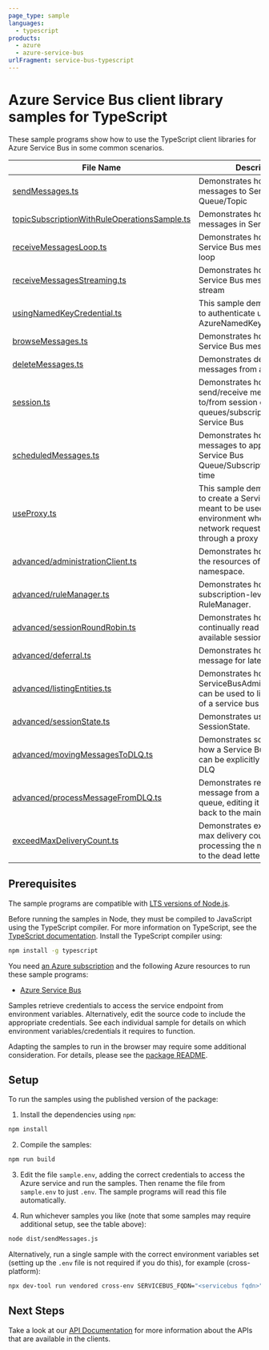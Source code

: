 ```yaml
---
page_type: sample
languages:
  - typescript
products:
  - azure
  - azure-service-bus
urlFragment: service-bus-typescript
---
```


# Azure Service Bus client library samples for TypeScript

These sample programs show how to use the TypeScript client libraries for Azure Service Bus in some common scenarios.

| **File Name**                                                                             | **Description**                                                                                                                                                |
| ----------------------------------------------------------------------------------------- | -------------------------------------------------------------------------------------------------------------------------------------------------------------- |
| [sendMessages.ts][sendmessages]                                                           | Demonstrates how to send messages to Service Bus Queue/Topic                                                                                                   |
| [topicSubscriptionWithRuleOperationsSample.ts][topicsubscriptionwithruleoperationssample] | Demonstrates how to filter messages in Service Bus                                                                                                             |
| [receiveMessagesLoop.ts][receivemessagesloop]                                             | Demonstrates how to receive Service Bus messages in a loop                                                                                                     |
| [receiveMessagesStreaming.ts][receivemessagesstreaming]                                   | Demonstrates how to receive Service Bus messages in a stream                                                                                                   |
| [usingNamedKeyCredential.ts][usingnamedkeycredential]                                     | This sample demonstrates how to authenticate using AzureNamedKeyCredential                                                                                     |
| [browseMessages.ts][browsemessages]                                                       | Demonstrates how to browse a Service Bus message                                                                                                               |
| [deleteMessages.ts][deletemessages]                                                       | Demonstrates deleting messages from a queue.                                                                                                                   |
| [session.ts][session]                                                                     | Demonstrates how to send/receive messages to/from session enabled queues/subscriptions in Service Bus                                                          |
| [scheduledMessages.ts][scheduledmessages]                                                 | Demonstrates how to schedule messages to appear on a Service Bus Queue/Subscription at a later time                                                            |
| [useProxy.ts][useproxy]                                                                   | This sample demonstrates how to create a ServiceBusClient meant to be used in an environment where outgoing network requests have to go through a proxy server |
| [advanced/administrationClient.ts][advanced_administrationclient]                         | Demonstrates how to manage the resources of a service bus namespace.                                                                                           |
| [advanced/ruleManager.ts][advanced_rulemanager]                                           | Demonstrates how to manage subscription-level rules using RuleManager.                                                                                         |
| [advanced/sessionRoundRobin.ts][advanced_sessionroundrobin]                               | Demonstrates how to continually read through all the available sessions                                                                                        |
| [advanced/deferral.ts][advanced_deferral]                                                 | Demonstrates how to defer a message for later processing.                                                                                                      |
| [advanced/listingEntities.ts][advanced_listingentities]                                   | Demonstrates how the ServiceBusAdministrationClient can be used to list the entities of a service bus namespace                                                |
| [advanced/sessionState.ts][advanced_sessionstate]                                         | Demonstrates usage of SessionState.                                                                                                                            |
| [advanced/movingMessagesToDLQ.ts][advanced_movingmessagestodlq]                           | Demonstrates scenarios as to how a Service Bus message can be explicitly moved to the DLQ                                                                      |
| [advanced/processMessageFromDLQ.ts][advanced_processmessagefromdlq]                       | Demonstrates retrieving a message from a dead letter queue, editing it and sending it back to the main queue                                                   |
| [exceedMaxDeliveryCount.ts][exceedmaxdeliverycount]                                       | Demonstrates exceeding the max delivery count, then processing the messages sent to the dead letter queue                                                      |

## Prerequisites

The sample programs are compatible with [LTS versions of Node.js](https://github.com/nodejs/release#release-schedule).

Before running the samples in Node, they must be compiled to JavaScript using the TypeScript compiler. For more information on TypeScript, see the [TypeScript documentation][typescript]. Install the TypeScript compiler using:

```bash
npm install -g typescript
```

You need [an Azure subscription][freesub] and the following Azure resources to run these sample programs:

- [Azure Service Bus][createinstance_azureservicebus]

Samples retrieve credentials to access the service endpoint from environment variables. Alternatively, edit the source code to include the appropriate credentials. See each individual sample for details on which environment variables/credentials it requires to function.

Adapting the samples to run in the browser may require some additional consideration. For details, please see the [package README][package].

## Setup

To run the samples using the published version of the package:

1. Install the dependencies using `npm`:

```bash
npm install
```

2. Compile the samples:

```bash
npm run build
```

3. Edit the file `sample.env`, adding the correct credentials to access the Azure service and run the samples. Then rename the file from `sample.env` to just `.env`. The sample programs will read this file automatically.

4. Run whichever samples you like (note that some samples may require additional setup, see the table above):

```bash
node dist/sendMessages.js
```

Alternatively, run a single sample with the correct environment variables set (setting up the `.env` file is not required if you do this), for example (cross-platform):

```bash
npx dev-tool run vendored cross-env SERVICEBUS_FQDN="<servicebus fqdn>" QUEUE_NAME="<queue name>" node dist/sendMessages.js
```

## Next Steps

Take a look at our [API Documentation][apiref] for more information about the APIs that are available in the clients.

[sendmessages]: https://github.com/Azure/azure-sdk-for-js/blob/main/sdk/servicebus/service-bus/samples/v7/typescript/src/sendMessages.ts
[topicsubscriptionwithruleoperationssample]: https://github.com/Azure/azure-sdk-for-js/blob/main/sdk/servicebus/service-bus/samples/v7/typescript/src/topicSubscriptionWithRuleOperationsSample.ts
[receivemessagesloop]: https://github.com/Azure/azure-sdk-for-js/blob/main/sdk/servicebus/service-bus/samples/v7/typescript/src/receiveMessagesLoop.ts
[receivemessagesstreaming]: https://github.com/Azure/azure-sdk-for-js/blob/main/sdk/servicebus/service-bus/samples/v7/typescript/src/receiveMessagesStreaming.ts
[usingnamedkeycredential]: https://github.com/Azure/azure-sdk-for-js/blob/main/sdk/servicebus/service-bus/samples/v7/typescript/src/usingNamedKeyCredential.ts
[browsemessages]: https://github.com/Azure/azure-sdk-for-js/blob/main/sdk/servicebus/service-bus/samples/v7/typescript/src/browseMessages.ts
[deletemessages]: https://github.com/Azure/azure-sdk-for-js/blob/main/sdk/servicebus/service-bus/samples/v7/typescript/src/deleteMessages.ts
[session]: https://github.com/Azure/azure-sdk-for-js/blob/main/sdk/servicebus/service-bus/samples/v7/typescript/src/session.ts
[scheduledmessages]: https://github.com/Azure/azure-sdk-for-js/blob/main/sdk/servicebus/service-bus/samples/v7/typescript/src/scheduledMessages.ts
[useproxy]: https://github.com/Azure/azure-sdk-for-js/blob/main/sdk/servicebus/service-bus/samples/v7/typescript/src/useProxy.ts
[advanced_administrationclient]: https://github.com/Azure/azure-sdk-for-js/blob/main/sdk/servicebus/service-bus/samples/v7/typescript/src/advanced/administrationClient.ts
[advanced_rulemanager]: https://github.com/Azure/azure-sdk-for-js/blob/main/sdk/servicebus/service-bus/samples/v7/typescript/src/advanced/ruleManager.ts
[advanced_sessionroundrobin]: https://github.com/Azure/azure-sdk-for-js/blob/main/sdk/servicebus/service-bus/samples/v7/typescript/src/advanced/sessionRoundRobin.ts
[advanced_deferral]: https://github.com/Azure/azure-sdk-for-js/blob/main/sdk/servicebus/service-bus/samples/v7/typescript/src/advanced/deferral.ts
[advanced_listingentities]: https://github.com/Azure/azure-sdk-for-js/blob/main/sdk/servicebus/service-bus/samples/v7/typescript/src/advanced/listingEntities.ts
[advanced_sessionstate]: https://github.com/Azure/azure-sdk-for-js/blob/main/sdk/servicebus/service-bus/samples/v7/typescript/src/advanced/sessionState.ts
[advanced_movingmessagestodlq]: https://github.com/Azure/azure-sdk-for-js/blob/main/sdk/servicebus/service-bus/samples/v7/typescript/src/advanced/movingMessagesToDLQ.ts
[advanced_processmessagefromdlq]: https://github.com/Azure/azure-sdk-for-js/blob/main/sdk/servicebus/service-bus/samples/v7/typescript/src/advanced/processMessageFromDLQ.ts
[exceedmaxdeliverycount]: https://github.com/Azure/azure-sdk-for-js/blob/main/sdk/servicebus/service-bus/samples/v7/typescript/src/exceedMaxDeliveryCount.ts
[apiref]: https://docs.microsoft.com/javascript/api/@azure/service-bus
[freesub]: https://azure.microsoft.com/free/
[createinstance_azureservicebus]: https://docs.microsoft.com/azure/service-bus-messaging
[package]: https://github.com/Azure/azure-sdk-for-js/tree/main/sdk/servicebus/service-bus/README.md
[typescript]: https://www.typescriptlang.org/docs/home.html
